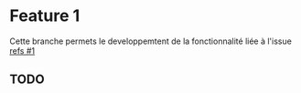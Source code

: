 # Feature 1
Cette branche permets le developpemtent de la fonctionnalité liée à l'issue [refs #1](https://github.com/A-Cndt/IPSA_Formation_GIT/issues/1)

## TODO
